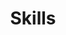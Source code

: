 ---
widget: features

# This file represents a page section.
headless: true

# Order that this section appears on the page.
weight: 67

title: Skills
subtitle:

# Showcase personal skills or business features.
feature:
  - description: I used R most days in my previous role. Tasks like merging, filtering and analyzing data were part of all the projects I worked on. I also wrote scripts to replicate most of these tasks and be able to save time when I was working on recurring projects. I also know how to build basic dashboards using Shiny. 
    icon: r-project
    icon_pack: fab
    name: R
  - description: I produced analysis and visualizations to prepare data for our web tools and for analysis, to answer research questions, and to turn our results into stories that communicate our findings to other audiences.
    icon: chart-line
    icon_pack: fas
    name: Data Analysis and Visualization
  - description: I was a spokesman for the projects I led and regularly gave interviews, participated in forums and represented them at conferences with stakeholders such as our users, donors or public officials. 
    icon: person-chalkboard
    icon_pack: fas
    name: Public Speaking and Presentations
  - description: I've published several research reports, policy analysis briefs, opinion articles, grant proposals and essays. I also routinely drafted and collaborated in writing press releases, social media materials and presentations.
    icon: file-word
    icon_pack: fas
    name: Writing
  - description: I was in charge of several analysis projects and web tools. My responsabilities included planning their goals and stages, collecting and analyzing its data, tracking its processes and outcomes, and working together with other teams to make sure the projects moved along timely and appropriately. 
    icon: list-check
    icon_pack: fas
    name: Project Management
  - description: I have basic SQL skills. The projects that I worked on and were centered on web tools occasionally required me to query data and filter it, before working with it in some other software like R or Excel. I also had to be familiar with parts of the data models, as I often prepared data for others insert into our sites´s databases. 
    icon: code
    icon_pack: fas
    name: SQL
# Uncomment to use emoji icons.
#- icon: ":smile:"
#  icon_pack: "emoji"
#  name: "Emojiness"
#  description: "100%"

# Uncomment to use custom SVG icons.
# Place your custom SVG icon in `assets/media/icons/`.
# Reference the SVG icon name (without `.svg` extension) in the `icon` field.
# For example, reference `assets/media/icons/xyz.svg` as `icon: 'xyz'`
#- icon: "your-custom-icon-name"
#  icon_pack: "custom"
#  name: "Surfing"
#  description: "90%"
---